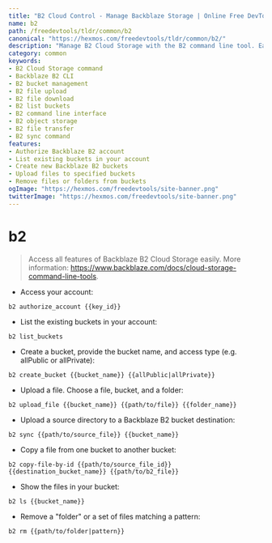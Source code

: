 ```yaml
---
title: "B2 Cloud Control - Manage Backblaze Storage | Online Free DevTools by Hexmos"
name: b2
path: /freedevtools/tldr/common/b2
canonical: "https://hexmos.com/freedevtools/tldr/common/b2/"
description: "Manage B2 Cloud Storage with the B2 command line tool. Easily upload, download, list buckets, and more. Free online tool, no registration required."
category: common
keywords:
- B2 Cloud Storage command
- Backblaze B2 CLI
- B2 bucket management
- B2 file upload
- B2 file download
- B2 list buckets
- B2 command line interface
- B2 object storage
- B2 file transfer
- B2 sync command
features:
- Authorize Backblaze B2 account
- List existing buckets in your account
- Create new Backblaze B2 buckets
- Upload files to specified buckets
- Remove files or folders from buckets
ogImage: "https://hexmos.com/freedevtools/site-banner.png"
twitterImage: "https://hexmos.com/freedevtools/site-banner.png"
---
```


# b2

> Access all features of Backblaze B2 Cloud Storage easily.
> More information: <https://www.backblaze.com/docs/cloud-storage-command-line-tools>.

- Access your account:

`b2 authorize_account {{key_id}}`

- List the existing buckets in your account:

`b2 list_buckets`

- Create a bucket, provide the bucket name, and access type (e.g. allPublic or allPrivate):

`b2 create_bucket {{bucket_name}} {{allPublic|allPrivate}}`

- Upload a file. Choose a file, bucket, and a folder:

`b2 upload_file {{bucket_name}} {{path/to/file}} {{folder_name}}`

- Upload a source directory to a Backblaze B2 bucket destination:

`b2 sync {{path/to/source_file}} {{bucket_name}}`

- Copy a file from one bucket to another bucket:

`b2 copy-file-by-id {{path/to/source_file_id}} {{destination_bucket_name}} {{path/to/b2_file}}`

- Show the files in your bucket:

`b2 ls {{bucket_name}}`

- Remove a "folder" or a set of files matching a pattern:

`b2 rm {{path/to/folder|pattern}}`

